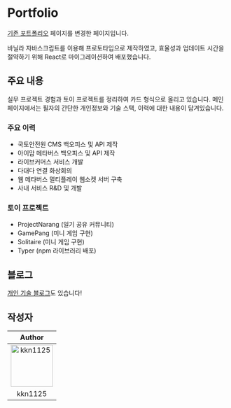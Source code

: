 # Portfolio

[기존 포트폴리오](https://kkn1125.github.io/portfolio/) 페이지를 변경한 페이지입니다.

바닐라 자바스크립트를 이용해 프로토타입으로 제작하였고, 효율성과 업데이트 시간을 절약하기 위해 React로 마이그레이션하여 배포했습니다.

## 주요 내용

실무 프로젝트 경험과 토이 프로젝트를 정리하여 카드 형식으로 올리고 있습니다. 메인 페이지에서는 필자의 간단한 개인정보와 기술 스택, 이력에 대한 내용이 담겨있습니다.

### 주요 이력

- 국토안전원 CMS 백오피스 및 API 제작
- 아이맘 메타버스 백오피스 및 API 제작
- 라이브커머스 서비스 개발
- 다대다 연결 화상회의
- 웹 메타버스 멀티플레이 웹소켓 서버 구축
- 사내 서비스 R&D 및 개발

### 토이 프로젝트

- ProjectNarang (일기 공유 커뮤니티)
- GamePang (미니 게임 구현)
- Solitaire (미니 게임 구현)
- Typer (npm 라이브러리 배포)

## 블로그

[개인 기술 블로그](https://kkn1125.github.io/)도 있습니다!

## 작성자

|                                                                       Author                                                                       |
| :------------------------------------------------------------------------------------------------------------------------------------------------: |
| <a href="https://github.com/kkn1125"><img width="96px" height="96px" src="https://avatars.githubusercontent.com/u/71887242?v=4" alt="kkn1125"></a> |
|                                                                      kkn1125                                                                       |

